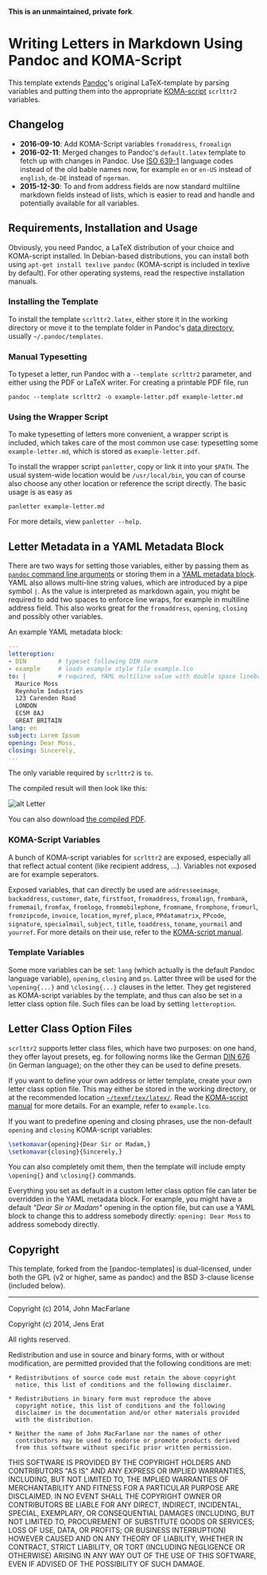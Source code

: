 **This is an unmaintained, private fork**.

# Writing Letters in Markdown Using Pandoc and KOMA-Script

This template extends [Pandoc]'s original LaTeX-template by parsing variables and putting them into the appropriate [KOMA-script] `scrlttr2` variables.

## Changelog

- **2016-09-10**: Add KOMA-Script variables `fromaddress`, `fromalign` 
- **2016-02-11**: Merged changes to Pandoc's `default.latex` template to fetch up with changes in Pandoc. Use [ISO 639-1](https://en.wikipedia.org/wiki/ISO_639-1) language codes instead of the old bable names now, for example `en` or `en-US` instead of `english`, `de-DE` instead of `ngerman`.
- **2015-12-30**: To and from address fields are now standard multiline markdown fields instead of lists, which is easier to read and handle and potentially available for all variables.

## Requirements, Installation and Usage

Obviously, you need Pandoc, a LaTeX distribution of your choice and KOMA-script installed. In Debian-based distributions, you can install both using `apt-get install texlive pandoc` (KOMA-script is included in texlive by default). For other operating systems, read the respective installation manuals.

### Installing the Template

To install the template `scrlttr2.latex`, either store it in the working directory or move it to the template folder in Pandoc's [data directory][general options], usually `~/.pandoc/templates`.

### Manual Typesetting

To typeset a letter, run Pandoc with a `--template scrlttr2` parameter, and either using the PDF or LaTeX writer. For creating a printable PDF file, run

    pandoc --template scrlttr2 -o example-letter.pdf example-letter.md

### Using the Wrapper Script

To make typesetting of letters more convenient, a wrapper script is included, which takes care of the most common use case: typesetting some `example-letter.md`, which is stored as `example-letter.pdf`.

To install the wrapper script `panletter`, copy or link it into your `$PATH`. The usual system-wide location would be `/usr/local/bin`, you can of course also choose any other location or reference the script directly. The basic usage is as easy as

    panletter example-letter.md

For more details, view `panletter --help`.

## Letter Metadata in a YAML Metadata Block

There are two ways for setting those variables, either by passing them as [`pandoc` command line arguments][writer options] or storing them in a [YAML metadata block]. YAML also allows multi-line string values, which are introduced by a pipe symbol `|`. As the value is interpreted as markdown again, you might be required to add two spaces to enforce line wraps, for example in multiline address field. This also works great for the `fromaddress`, `opening`, `closing` and possibly other variables.

An example YAML metadata block:

```yaml
---
letteroption:
- DIN         # typeset following DIN norm
- example     # loads example style file example.lco
to: |         # required, YAML multiline value with double space linebreaks
  Maurice Moss  
  Reynholm Industries  
  123 Carenden Road  
  LONDON  
  EC5M 8AJ  
  GREAT BRITAIN
lang: en
subject: Lorem Ipsum
opening: Dear Moss,
closing: Sincerely,
...
```

The only variable required by `scrlttr2` is `to`.

The compiled result will then look like this:

![alt Letter](/example-letter.png)

You can also download [the compiled PDF](/example-letter.pdf).

### KOMA-Script Variables

A bunch of KOMA-script variables for `scrlttr2` are exposed, especially all that reflect actual content (like recipient address, ...).  Variables not exposed are for example seperators.

Exposed variables, that can directly be used are `addresseeimage`, `backaddress`, `customer`, `date`, `firstfoot`, `fromaddress`, `fromalign`, `frombank`, `fromemail`, `fromfax`, `fromlogo`, `frommobilephone`, `fromname`, `fromphone`, `fromurl`, `fromzipcode`, `invoice`, `location`, `myref`, `place`, `PPdatamatrix`, `PPcode`, `signature`, `specialmail`, `subject`, `title`, `toaddress`, `toname`, `yourmail` and `yourref`. For more details on their use, refer to the [KOMA-script manual].

### Template Variables

Some more variables can be set: `lang` (which actually is the default Pandoc language variable), `opening`, `closing` and `ps`. Latter three will be used for the `\opening{...}` and `\closing{...}` clauses in the letter. They get registered as KOMA-script variables by the template, and thus can also be set in a letter class option file. Such files can be load by setting `letteroption`.

## Letter Class Option Files

`scrlttr2` supports letter class files, which have two purposes: on one hand, they offer layout presets, eg. for following norms like the German [DIN 676] (in German language); on the other they can be used to define presets.

If you want to define your own address or letter template, create your own letter class option file. This may either be stored in the working directory, or at the recommended location [`~/texmf/tex/latex/`][texmf]. Read the [KOMA-script manual] for more details. For an example, refer to `example.lco`.

If you want to predefine opening and closing phrases, use the non-default `opening` and `closing` KOMA-script variables:

```latex
\setkomavar{opening}{Dear Sir or Madam,}
\setkomavar{closing}{Sincerely,}
```

You can also completely omit them, then the template will include empty `\opening{}` and `\closing{}` commands.

Everything you set as default in a custom letter class option file can later be overridden in the YAML metadata block. For example, you might have a default _"Dear Sir or Madam"_ opening in the option file, but can use a YAML block to change this to address somebody directly: `opening: Dear Moss` to address somebody directly.

## Copyright

This template, forked from the [pandoc-templates] is dual-licensed, under both the GPL (v2 or higher, same as pandoc) and the BSD 3-clause license (included below).

----

Copyright (c) 2014, John MacFarlane

Copyright (c) 2014, Jens Erat

All rights reserved.

Redistribution and use in source and binary forms, with or without
modification, are permitted provided that the following conditions are met:

    * Redistributions of source code must retain the above copyright
      notice, this list of conditions and the following disclaimer.

    * Redistributions in binary form must reproduce the above
      copyright notice, this list of conditions and the following
      disclaimer in the documentation and/or other materials provided
      with the distribution.

    * Neither the name of John MacFarlane nor the names of other
      contributors may be used to endorse or promote products derived
      from this software without specific prior written permission.

THIS SOFTWARE IS PROVIDED BY THE COPYRIGHT HOLDERS AND CONTRIBUTORS
"AS IS" AND ANY EXPRESS OR IMPLIED WARRANTIES, INCLUDING, BUT NOT
LIMITED TO, THE IMPLIED WARRANTIES OF MERCHANTABILITY AND FITNESS FOR
A PARTICULAR PURPOSE ARE DISCLAIMED. IN NO EVENT SHALL THE COPYRIGHT
OWNER OR CONTRIBUTORS BE LIABLE FOR ANY DIRECT, INDIRECT, INCIDENTAL,
SPECIAL, EXEMPLARY, OR CONSEQUENTIAL DAMAGES (INCLUDING, BUT NOT
LIMITED TO, PROCUREMENT OF SUBSTITUTE GOODS OR SERVICES; LOSS OF USE,
DATA, OR PROFITS; OR BUSINESS INTERRUPTION) HOWEVER CAUSED AND ON ANY
THEORY OF LIABILITY, WHETHER IN CONTRACT, STRICT LIABILITY, OR TORT
(INCLUDING NEGLIGENCE OR OTHERWISE) ARISING IN ANY WAY OUT OF THE USE
OF THIS SOFTWARE, EVEN IF ADVISED OF THE POSSIBILITY OF SUCH DAMAGE.



[Pandoc]: http://johnmacfarlane.net/pandoc/
[KOMA-script]: http://www.ctan.org/pkg/koma-script
[general options]: http://johnmacfarlane.net/pandoc/README.html#general-options
[writer options]: http://johnmacfarlane.net/pandoc/README.html#general-writer-options
[YAML metadata block]: http://johnmacfarlane.net/pandoc/README.html#extension-yaml_metadata_block
[KOMA-script manual]: http://mirrors.ctan.org/macros/latex/contrib/koma-script/doc/scrguien.pdf
[DIN 676]: http://de.wikipedia.org/wiki/DIN_676
[texmf]: http://tex.stackexchange.com/q/81710/11198
